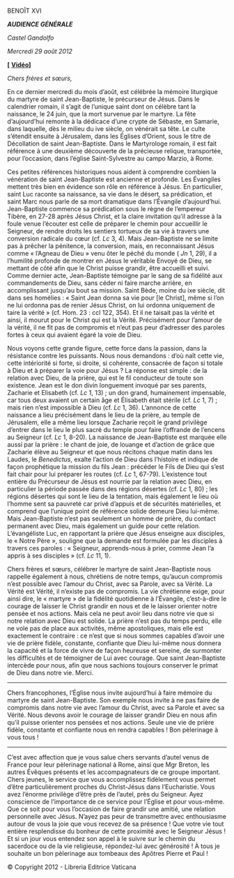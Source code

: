 BENOÎT XVI

***AUDIENCE GÉNÉRALE***

*Castel Gandolfo*

*Mercredi 29 août* *2012*

**[** **[Vidéo](http://player.rv.va/vaticanplayer.asp?language=it&tic=VA_5LR3H11W)]**

*Chers frères et sœurs,*

En ce dernier mercredi du mois d’août, est célébrée la mémoire liturgique du martyre de saint Jean-Baptiste, le précurseur de Jésus. Dans le calendrier romain, il s’agit de l’unique saint dont on célèbre tant la naissance, le 24 juin, que la mort survenue par le martyre. La fête d’aujourd’hui remonte à la dédicace d’une crypte de Sébaste, en Samarie, dans laquelle, dès le milieu du ive siècle, on vénérait sa tête. Le culte s’étendit ensuite à Jérusalem, dans les Églises d’Orient, sous le titre de Décollation de saint Jean-Baptiste. Dans le Martyrologe romain, il est fait référence à une deuxième découverte de la précieuse relique, transportée, pour l’occasion, dans l’église Saint-Sylvestre au campo Marzio, à Rome.

Ces petites références historiques nous aident à comprendre combien la vénération de saint Jean-Baptiste est ancienne et profonde. Les Évangiles mettent très bien en évidence son rôle en référence à Jésus. En particulier, saint Luc raconte sa naissance, sa vie dans le désert, sa prédication, et saint Marc nous parle de sa mort dramatique dans l’Évangile d’aujourd’hui. Jean-Baptiste commence sa prédication sous le règne de l’empereur Tibère, en 27-28 après Jésus Christ, et la claire invitation qu’il adresse à la foule venue l’écouter est celle de préparer le chemin pour accueillir le Seigneur, de rendre droits les sentiers tortueux de sa vie à travers une conversion radicale du cœur (cf. *Lc* 3, 4). Mais Jean-Baptiste ne se limite pas à prêcher la pénitence, la conversion, mais, en reconnaissant Jésus comme « l’Agneau de Dieu » venu ôter le péché du monde ( *Jn* 1, 29), il a l’humilité profonde de montrer en Jésus le véritable Envoyé de Dieu, se mettant de côté afin que le Christ puisse grandir, être accueilli et suivi. Comme dernier acte, Jean-Baptiste témoigne par le sang de sa fidélité aux commandements de Dieu, sans céder ni faire marche arrière, en accomplissant jusqu’au bout sa mission. Saint Bède, moine du ixe siècle, dit dans ses homélies : « Saint Jean donna sa vie pour [le Christ], même si l’on ne lui ordonna pas de renier Jésus Christ, on lui ordonna uniquement de taire la vérité » (cf. Hom. 23 : ccl 122, 354). Et il ne taisait pas la vérité et ainsi, il mourut pour le Christ qui est la Vérité. Précisément pour l’amour de la vérité, il ne fit pas de compromis et n’eut pas peur d’adresser des paroles fortes à ceux qui avaient égaré la voie de Dieu.

Nous voyons cette grande figure, cette force dans la passion, dans la résistance contre les puissants. Nous nous demandons : d’où naît cette vie, cette intériorité si forte, si droite, si cohérente, consacrée de façon si totale à Dieu et à préparer la voie pour Jésus ? La réponse est simple : de la relation avec Dieu, de la prière, qui est le fil conducteur de toute son existence. Jean est le don divin longuement invoqué par ses parents, Zacharie et Elisabeth (cf. *Lc* 1, 13) ; un don grand, humainement impensable, car tous deux avaient un certain âge et Élisabeth était stérile (cf. *Lc* 1, 7) ; mais rien n’est impossible à Dieu (cf. *Lc* 1, 36). L’annonce de cette naissance a lieu précisément dans le lieu de la prière, au temple de Jérusalem, elle a même lieu lorsque Zacharie reçoit le grand privilège d’entrer dans le lieu le plus sacré du temple pour faire l’offrande de l’encens au Seigneur (cf. *Lc* 1, 8-20). La naissance de Jean-Baptiste est marquée elle aussi par la prière : le chant de joie, de louange et d’action de grâce que Zacharie élève au Seigneur et que nous récitons chaque matin dans les Laudes, le *Benedictus*, exalte l’action de Dieu dans l’histoire et indique de façon prophétique la mission du fils Jean : précéder le Fils de Dieu qui s’est fait chair pour lui préparer les routes (cf. *Lc* 1, 67-79). L’existence tout entière du Précurseur de Jésus est nourrie par la relation avec Dieu, en particulier la période passée dans des régions désertes (cf. *Lc* 1, 80) ; les régions désertes qui sont le lieu de la tentation, mais également le lieu où l’homme sent sa pauvreté car privé d’appuis et de sécurités matérielles, et comprend que l’unique point de référence solide demeure Dieu lui-même. Mais Jean-Baptiste n’est pas seulement un homme de prière, du contact permanent avec Dieu, mais également un guide pour cette relation. L’évangéliste Luc, en rapportant la prière que Jésus enseigne aux disciples, le « Notre Père », souligne que la demande est formulée par les disciples à travers ces paroles : « Seigneur, apprends-nous à prier, comme Jean l’a appris à ses disciples » (cf. *Lc* 11, 1).

Chers frères et sœurs, célébrer le martyre de saint Jean-Baptiste nous rappelle également à nous, chrétiens de notre temps, qu’aucun compromis n’est possible avec l’amour du Christ, avec sa Parole, avec sa Vérité. La Vérité est Vérité, il n’existe pas de compromis. La vie chrétienne exige, pour ainsi dire, le « martyre » de la fidélité quotidienne à l’Évangile, c’est-à-dire le courage de laisser le Christ grandir en nous et de le laisser orienter notre pensée et nos actions. Mais cela ne peut avoir lieu dans notre vie que si notre relation avec Dieu est solide. La prière n’est pas du temps perdu, elle ne vole pas de place aux activités, même apostoliques, mais elle est exactement le contraire : ce n’est que si nous sommes capables d’avoir une vie de prière fidèle, constante, confiante que Dieu lui-même nous donnera la capacité et la force de vivre de façon heureuse et sereine, de surmonter les difficultés et de témoigner de Lui avec courage. Que saint Jean-Baptiste intercède pour nous, afin que nous sachions toujours conserver le primat de Dieu dans notre vie. Merci.

* * *

Chers francophones, l’Église nous invite aujourd’hui à faire mémoire du martyre de saint Jean-Baptiste. Son exemple nous invite à ne pas faire de compromis dans notre vie avec l’amour du Christ, avec sa Parole et avec sa Vérité. Nous devons avoir le courage de laisser grandir Dieu en nous afin qu’il puisse orienter nos pensées et nos actions. Seule une vie de prière fidèle, constante et confiante nous en rendra capables ! Bon pèlerinage à vous tous !

* * *

C’est avec affection que je vous salue chers servants d’autel venus de France pour leur pèlerinage national à Rome, ainsi que Mgr Breton, les autres Évêques présents et les accompagnateurs de ce groupe important. Chers jeunes, le service que vous accomplissez fidèlement vous permet d’être particulièrement proches du Christ-Jésus dans l’Eucharistie. Vous avez l’énorme privilège d’être près de l’autel, près du Seigneur. Ayez conscience de l’importance de ce service pour l’Église et pour vous-même. Que ce soit pour vous l’occasion de faire grandir une amitié, une relation personnelle avec Jésus. N’ayez pas peur de transmettre avec enthousiasme autour de vous la joie que vous recevez de sa présence ! Que votre vie tout entière resplendisse du bonheur de cette proximité avec le Seigneur Jésus ! Et si un jour vous entendez son appel à le suivre sur le chemin du sacerdoce ou de la vie religieuse, répondez-lui avec générosité ! À tous je souhaite un bon pèlerinage aux tombeaux des Apôtres Pierre et Paul !

© Copyright 2012 - Libreria Editrice Vaticana